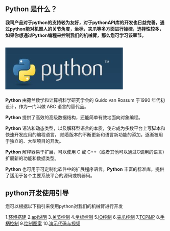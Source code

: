 ## Python 是什么？

**我司产品对于python的支持较为友好，对于pythonAPI库的开发也日益完善，通过python能对机器人的关节角度，坐标，夹爪等多方面进行操控，选择性较多，如果你想通过Python编程来控制我们的机械臂，那么您可学习该章节。**



## ![README1](../../../resources/3-FunctionsAndApplications/6.developmentGuide/python/python.jpg)

**Python** 由荷兰数学和计算机科学研究学会的 Guido van Rossum 于1990 年代初设计，作为一门叫做 ABC 语言的替代品。

**Python** 提供了高效的高级数据结构，还能简单有效地面向对象编程。

**Python** 语法和动态类型，以及解释型语言的本质，使它成为多数平台上写脚本和快速开发应用的编程语言， 随着版本的不断更新和语言新功能的添加，逐渐被用于独立的、大型项目的开发。

**Python** 解释器易于扩展，可以使用 C 或 C++（或者其他可以通过C调用的语言）扩展新的功能和数据类型。

**Python** 也可用于可定制化软件中的扩展程序语言。**Python** 丰富的标准库，提供了适用于各个主要系统平台的源码或机器码。

## python开发使用引导

您可以根据以下指引来使用python对我们的机械臂进行开发

1.[环境搭建](./1_download.md)
2.[api说明](./2_API.md)
3.[关节控制](./3_angle.md)
4.[坐标控制](./4_coord.md)
5.[IO控制](./5_IO.md)
6.[夹爪控制](./6_gripper.md)
7.[TCP&IP](./7_TCPIP.md)
8.[手柄控制](./9_HandleControl.md)
9.[绘制图案](./15_280_gcode_draw.md)
10.[演示代码与视频](./8_example.md)